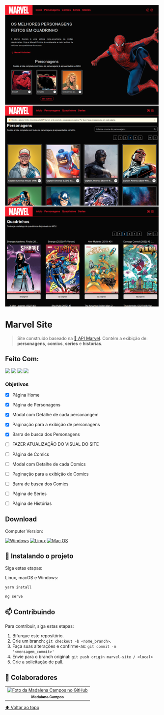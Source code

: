 <div>
<img src="imagens-projeto/home.png" alt="home" width="500">
<img src="imagens-projeto/personagens.png" alt="personagens" width="500">
<img src="imagens-projeto/quadrinhos.png" alt="quadrinhos" width="500">
</div>

# Marvel Site

> Site construido baseado na <a href="https://developer.marvel.com/"> 🔗 API Marvel</a>. Contém a exibição de: <b>personagens</b>, <b>comics</b>, <b>series</b> e <b>histórias</b>.

## Feito Com:

<div style="display: inline_block">
<img width="50" src="https://cdn.jsdelivr.net/gh/devicons/devicon/icons/angularjs/angularjs-plain.svg" />
<img width="50" src="https://cdn.jsdelivr.net/gh/devicons/devicon/icons/html5/html5-plain-wordmark.svg" />
<img width="50" src="https://cdn.jsdelivr.net/gh/devicons/devicon/icons/less/less-plain-wordmark.svg" />
<img width="50" src="https://img.alicdn.com/tfs/TB1g.mWZAL0gK0jSZFtXXXQCXXa-200-200.svg" />
</div>

### Objetivos

- [x] Página Home
- [x] Página de Personagens
- [x] Modal com Detalhe de cada personangem
- [x] Paginação para a exibição de personagens
- [x] Barra de busca dos Personagens

- [ ] FAZER ATUALIZAÇÃO DO VISUAL DO SITE

- [ ] Página de Comics
- [ ] Modal com Detalhe de cada Comics
- [ ] Paginação para a exibição de Comics
- [ ] Barra de busca dos Comics
- [ ] Página de Séries
- [ ] Página de Histórias

## Download

Computer Version:

[![Windows](https://img.shields.io/badge/Windows-0078D6?style=for-the-badge&logo=windows&logoColor=white)](https://github.com/seu-usuario/seu-repositorio/releases)
[![Linux](https://img.shields.io/badge/Linux-FF6600?style=for-the-badge&logo=linux&logoColor=white)](https://github.com/seu-usuario/seu-repositorio/releases)
[![Mac OS](https://img.shields.io/badge/mac%20os-000000?style=for-the-badge&logo=macos&logoColor=F0F0F0)](https://github.com/seu-usuario/seu-repositorio/releases)

## 🚀 Instalando o projeto

Siga estas etapas:

Linux, macOS e Windows:
```
yarn install
```
```
ng serve
```

## 📫 Contribuindo  

Para contribuir, siga estas etapas:

1. Bifurque este repositório.
2. Crie um branch: `git checkout -b <nome_branch>`.
3. Faça suas alterações e confirme-as: `git commit -m '<mensagem_commit>'`
4. Envie para o branch original: `git push origin marvel-site / <local>`
5. Crie a solicitação de pull.

## 🤝 Colaboradores

<table>
  <tr>
    <td align="center">
      <a href="#">
        <img src="https://avatars.githubusercontent.com/u/71613655?s=400&u=72919061aa963579cfa8ecc8d9cc7933fb24a032&v=4" width="100px;" alt="Foto da Madalena Campos no GitHub"/><br>
        <sub>
          <b>Madalena Campos</b>
        </sub>
      </a>
    </td>
  </tr>
</table>

[⬆ Voltar ao topo](#MarvelSite)<br>
